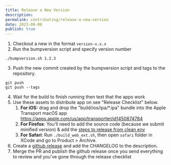 ```yaml
---
title: Release a New Version
description: 
permalink: contributing/release-a-new-version
date: 2023-09-08
publish: true
---
```

1. Checkout a new in the format `version-x.x.x`
2. Run the bumpversion script and specify version number
```
./bumpversion.sh 1.2.3
```
3. Push the new commit created by the bumpversion script and tags to the repository. 
```
git push
git push --tags
```
4. Wait for the build to finish running then test that the apps work
5. Use these assets to distribute app on see "Release Checklist" below.
	1. **For iOS:** drag and drop the "build/ios/ipa/*.ipa" bundle into the Apple Transport macOS app https://apps.apple.com/us/app/transporter/id1450874784
	2. **For Firefox**: You'll need to add the source code (because we submit minified version) & add the [steps to release from clean env](https://github.com/fleetingnotes/fleeting-notes-flutter/blob/main/docs/release_from_clean_env.md)
	3. **For Safari**: Run `./build_web_ext.sh`, then open `safari` folder in XCode and go to Product > Archive. 
6. Create a [github release](https://github.com/fleetingnotes/fleeting-notes-flutter/releases) and add the CHANGELOG to the description. 
7. Merge the PR and publish the github release once you send everything to review and you've gone through the release checklist
